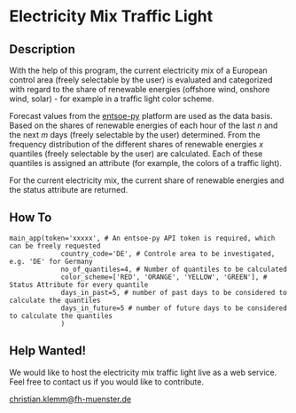 # Electricity Mix Traffic Light

## Description
With the help of this program, the current electricity mix of a European control area (freely selectable by the user) is evaluated and categorized with regard to the share of renewable energies (offshore wind, onshore wind, solar) - for example in a traffic light color scheme.

Forecast values from the [entsoe-py](https://github.com/EnergieID/entsoe-py) platform are used as the data basis. Based on the shares of renewable energies of each hour of the last _n_ and the next _m_ days (freely selectable by the user) determined. From the frequency distribution of the different shares of renewable energies _x_ quantiles (freely selectable by the user) are calculated. Each of these quantiles is assigned an attribute (for example, the colors of a traffic light). 

For the current electricity mix, the current share of renewable energies and the status attribute are returned.

## How To
```
main_app(token='xxxxx', # An entsoe-py API token is required, which can be freely requested
             country_code='DE', # Controle area to be investigated, e.g. 'DE' for Germany
             no_of_quantiles=4, # Number of quantiles to be calculated
             color_scheme=['RED', 'ORANGE', 'YELLOW', 'GREEN'], # Status Attribute for every quantile
             days_in_past=5, # number of past days to be considered to calculate the quantiles
             days_in_future=5 # number of future days to be considered to calculate the quantiles
             )

```

## Help Wanted!

We would like to host the electricity mix traffic light live as a web service. Feel free to contact us if you would like to contribute.

christian.klemm@fh-muenster.de
